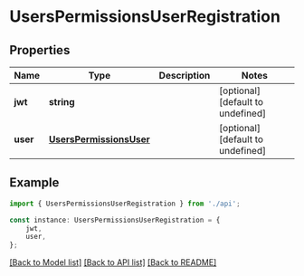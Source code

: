 # UsersPermissionsUserRegistration


## Properties

Name | Type | Description | Notes
------------ | ------------- | ------------- | -------------
**jwt** | **string** |  | [optional] [default to undefined]
**user** | [**UsersPermissionsUser**](UsersPermissionsUser.md) |  | [optional] [default to undefined]

## Example

```typescript
import { UsersPermissionsUserRegistration } from './api';

const instance: UsersPermissionsUserRegistration = {
    jwt,
    user,
};
```

[[Back to Model list]](../README.md#documentation-for-models) [[Back to API list]](../README.md#documentation-for-api-endpoints) [[Back to README]](../README.md)
